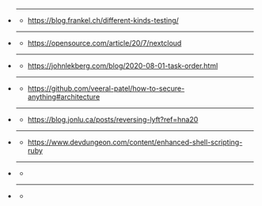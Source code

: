 - *****
  - https://blog.frankel.ch/different-kinds-testing/
- *****
  - https://opensource.com/article/20/7/nextcloud
- *****
  - https://johnlekberg.com/blog/2020-08-01-task-order.html
- *****
  - https://github.com/veeral-patel/how-to-secure-anything#architecture
- *****
  - https://blog.jonlu.ca/posts/reversing-lyft?ref=hna20
- *****
  - https://www.devdungeon.com/content/enhanced-shell-scripting-ruby
- *****
  - 
- *****
  - 

